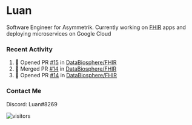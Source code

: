 # Luan

Software Engineer for Asymmetrik. Currently working on [FHIR](https://hl7.org/FHIR/) apps and deploying microservices on Google Cloud

### Recent Activity

<!--START_SECTION:activity-->
1. 💪 Opened PR [#15](https://github.com/DataBiosphere/FHIR/pull/15) in [DataBiosphere/FHIR](https://github.com/DataBiosphere/FHIR)
2. 🎉 Merged PR [#14](https://github.com/DataBiosphere/FHIR/pull/14) in [DataBiosphere/FHIR](https://github.com/DataBiosphere/FHIR)
3. 💪 Opened PR [#14](https://github.com/DataBiosphere/FHIR/pull/14) in [DataBiosphere/FHIR](https://github.com/DataBiosphere/FHIR)
<!--END_SECTION:activity-->

<!--START_SECTION:activity-->

### Contact Me

Discord: Luan#8269

![visitors](https://visitor-badge.glitch.me/badge?page_id=luan-asym.visitor-badge)
